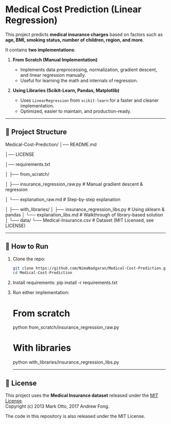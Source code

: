 # Medical Cost Prediction (Linear Regression)

This project predicts **medical insurance charges** based on factors such as **age, BMI, smoking status, number of children, region, and more**.  

It contains **two implementations**:

1. **From Scratch (Manual Implementation)**  
   - Implements data preprocessing, normalization, gradient descent, and linear regression manually.  
   - Useful for learning the math and internals of regression.  

2. **Using Libraries (Scikit-Learn, Pandas, Matplotlib)**  
   - Uses `LinearRegression` from `scikit-learn` for a faster and cleaner implementation.  
   - Optimized, easier to maintain, and production-ready.  

---

## 📂 Project Structure
Medical-Cost-Prediction/
│── README.md

│── LICENSE

│── requirements.txt

│
├── from_scratch/

│ ├── insurance_regression_raw.py # Manual gradient descent & regression

│ └── explanation_raw.md # Step-by-step explanation

│
├── with_libraries/
│ ├── insurance_regression_libs.py # Using sklearn & pandas
│ └── explanation_libs.md # Walkthrough of library-based solution
│
└── data/
└── Medical-Insurance.csv # Dataset (MIT Licensed, see LICENSE)

---

## 🚀 How to Run

1. Clone the repo:  
   ```bash
   git clone https://github.com/NimaNadgaran/Medical-Cost-Prediction.git
   cd Medical-Cost-Prediction

2. Install requirements:
   pip install -r requirements.txt


3. Run either implementation:

   # From scratch
   python from_scratch/insurance_regression_raw.py  

   # With libraries
   python with_libraries/insurance_regression_libs.py


   ---

## 📜 License

This project uses the **Medical Insurance dataset** released under the [MIT License](./LICENSE).  
Copyright (c) 2013 Mark Otto, 2017 Andrew Fong.  

The code in this repository is also released under the MIT License.  
